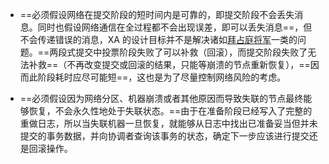 
- ==必须假设网络在提交阶段的短时间内是可靠的，即提交阶段不会丢失消息。同时也假设网络通信在全过程都不会出现误差，即可以丢失消息==，但不会传递错误的消息，XA 的设计目标并不是解决诸如[拜占庭将军](https://en.wikipedia.org/wiki/Byzantine_fault)一类的问题。==两段式提交中投票阶段失败了可以补救（回滚），而提交阶段失败了无法补救==（不再改变提交或回滚的结果，只能等崩溃的节点重新恢复），==因而此阶段耗时应尽可能短==，这也是为了尽量控制网络风险的考虑。

- ==必须假设因为网络分区、机器崩溃或者其他原因而导致失联的节点最终能够恢复，不会永久性地处于失联状态。==由于在准备阶段已经写入了完整的重做日志，所以当失联机器一旦恢复，就能够从日志中找出已准备妥当但并未提交的事务数据，并向协调者查询该事务的状态，确定下一步应该进行提交还是回滚操作。